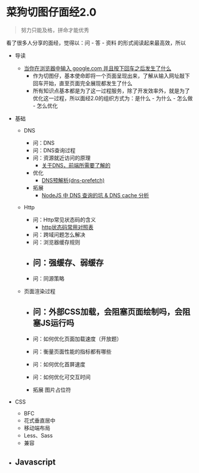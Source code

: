 # 菜狗切图仔面经2.0

> 努力只能及格，拼命才能优秀

看了很多人分享的面经，觉得以：问 - 答 - 资料 的形式阅读起来最高效，所以

- 导读
    - [当你在浏览器中输入 google.com 并且按下回车之后发生了什么](https://github.com/alex/what-happens-when)
        - 作为切图仔，基本使命即将一个页面呈现出来，了解从输入网址敲下回车开始，直至页面完全展现都发生了什么
        - 所有知识点基本都是为了这一过程服务，除了开发效率外，就是为了优化这一过程，所以面经2.0的组织方式为：是什么 - 为什么 - 怎么做 - 怎么优化

- 基础
    - DNS
        - 问：DNS
        - 问：DNS查询过程
        - 问：资源就近访问的原理
            - [关于DNS，前端所需要了解的](https://www.jianshu.com/p/fd5dbd146ec8)
        - 优化
            - [DNS预解析(dns-prefetch)](https://www.jianshu.com/p/fd5dbd146ec8)
        - 拓展
            - [NodeJS 中 DNS 查询的坑 & DNS cache 分析](https://juejin.im/post/6844904149402779661)
            

    - Http
        - 问：Http常见状态码的含义
            - [http状态码常用对照表](http://tool.oschina.net/commons?type=5)
        - 问：跨域问题怎么解决
        - 问：浏览器缓存规则
        - 问：强缓存、弱缓存
            - 
        - 问：同源策略

    - 页面渲染过程
        - 问：外部CSS加载，会阻塞页面绘制吗，会阻塞JS运行吗
            - 
        - 问：如何优化页面加载速度（开放题）
        - 问：衡量页面性能的指标都有哪些
        - 问：如何优化首屏速度
        - 问：如何优化可交互时间

        - 拓展
            图片占位符

- CSS
    - BFC
    - 花式垂直居中
    - 移动端布局
    - Less、Sass
    - 兼容

- Javascript
    - 